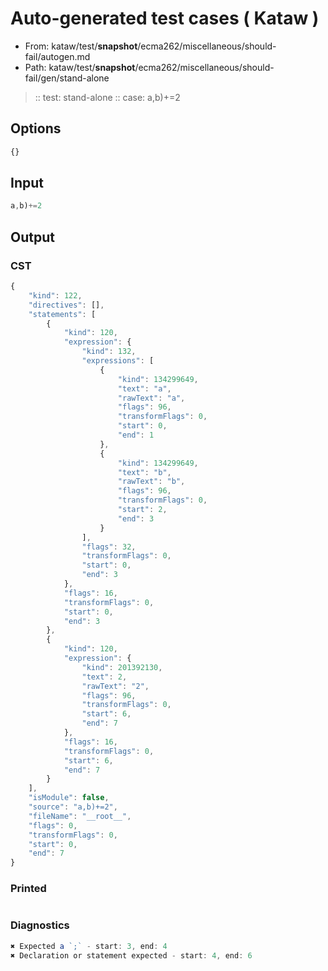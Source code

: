# Auto-generated test cases ( Kataw )
- From: kataw/test/__snapshot__/ecma262/miscellaneous/should-fail/autogen.md
- Path: kataw/test/__snapshot__/ecma262/miscellaneous/should-fail/gen/stand-alone
> :: test: stand-alone
> :: case: a,b)+=2
## Options

`````js
{}
`````
## Input

`````js
a,b)+=2
`````
## Output

### CST

```javascript
{
    "kind": 122,
    "directives": [],
    "statements": [
        {
            "kind": 120,
            "expression": {
                "kind": 132,
                "expressions": [
                    {
                        "kind": 134299649,
                        "text": "a",
                        "rawText": "a",
                        "flags": 96,
                        "transformFlags": 0,
                        "start": 0,
                        "end": 1
                    },
                    {
                        "kind": 134299649,
                        "text": "b",
                        "rawText": "b",
                        "flags": 96,
                        "transformFlags": 0,
                        "start": 2,
                        "end": 3
                    }
                ],
                "flags": 32,
                "transformFlags": 0,
                "start": 0,
                "end": 3
            },
            "flags": 16,
            "transformFlags": 0,
            "start": 0,
            "end": 3
        },
        {
            "kind": 120,
            "expression": {
                "kind": 201392130,
                "text": 2,
                "rawText": "2",
                "flags": 96,
                "transformFlags": 0,
                "start": 6,
                "end": 7
            },
            "flags": 16,
            "transformFlags": 0,
            "start": 6,
            "end": 7
        }
    ],
    "isModule": false,
    "source": "a,b)+=2",
    "fileName": "__root__",
    "flags": 0,
    "transformFlags": 0,
    "start": 0,
    "end": 7
}
```

### Printed

```javascript

```

### Diagnostics

```javascript
✖ Expected a `;` - start: 3, end: 4
✖ Declaration or statement expected - start: 4, end: 6

```

